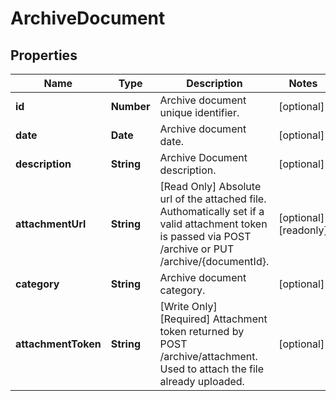 # ArchiveDocument

## Properties

Name | Type | Description | Notes
------------ | ------------- | ------------- | -------------
**id** | **Number** | Archive document unique identifier. | [optional] 
**date** | **Date** | Archive document date. | [optional] 
**description** | **String** | Archive Document description. | [optional] 
**attachmentUrl** | **String** | [Read Only] Absolute url of the attached file. Authomatically set if a valid attachment token is passed via POST /archive or PUT /archive/{documentId}. | [optional] [readonly] 
**category** | **String** | Archive document category. | [optional] 
**attachmentToken** | **String** | [Write Only]  [Required] Attachment token returned by POST /archive/attachment. Used to attach the file already uploaded. | [optional] 


